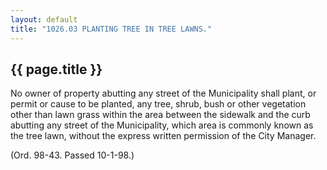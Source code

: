 ```yaml
---
layout: default 
title: "1026.03 PLANTING TREE IN TREE LAWNS."
---
```


{{ page.title }}
----------------

No owner of property abutting any street of the Municipality shall
plant, or permit or cause to be planted, any tree, shrub, bush or other
vegetation other than lawn grass within the area between the sidewalk
and the curb abutting any street of the Municipality, which area is
commonly known as the tree lawn, without the express written permission
of the City Manager.

(Ord. 98-43. Passed 10-1-98.)

